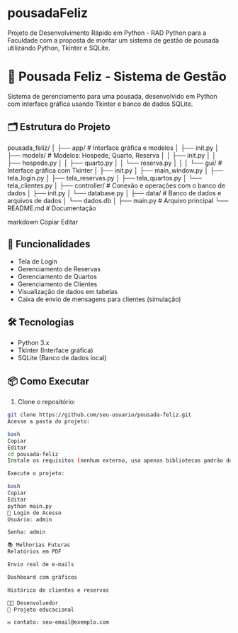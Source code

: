 # pousadaFeliz
Projeto de Desenvolvimento Rápido em Python - RAD Python para a Faculdade com a proposta de montar um sistema de gestão de pousada utilizando Python, Tkinter e SQLite.

# 🏨 Pousada Feliz - Sistema de Gestão

Sistema de gerenciamento para uma pousada, desenvolvido em Python com interface gráfica usando Tkinter e banco de dados SQLite.

## 🗂️ Estrutura do Projeto

pousada_feliz/
│
├── app/ # Interface gráfica e modelos
│ ├── init.py
│ ├── models/ # Modelos: Hospede, Quarto, Reserva
│ │ ├── init.py
│ │ ├── hospede.py
│ │ ├── quarto.py
│ │ └── reserva.py
│ │
│ └── gui/ # Interface gráfica com Tkinter
│ ├── init.py
│ ├── main_window.py
│ ├── tela_login.py
│ ├── tela_reservas.py
│ ├── tela_quartos.py
│ └── tela_clientes.py
│
├── controller/ # Conexão e operações com o banco de dados
│ ├── init.py
│ └── database.py
│
├── data/ # Banco de dados e arquivos de dados
│ └── dados.db
│
├── main.py # Arquivo principal
└── README.md # Documentação

markdown
Copiar
Editar

## 🚀 Funcionalidades

- Tela de Login
- Gerenciamento de Reservas
- Gerenciamento de Quartos
- Gerenciamento de Clientes
- Visualização de dados em tabelas
- Caixa de envio de mensagens para clientes (simulação)

## 🛠️ Tecnologias

- Python 3.x
- Tkinter (Interface gráfica)
- SQLite (Banco de dados local)

## 📦 Como Executar

1. Clone o repositório:
```bash
git clone https://github.com/seu-usuario/pousada-feliz.git
Acesse a pasta do projeto:

bash
Copiar
Editar
cd pousada-feliz
Instale os requisitos (nenhum externo, usa apenas bibliotecas padrão do Python).

Execute o projeto:

bash
Copiar
Editar
python main.py
🔐 Login de Acesso
Usuário: admin

Senha: admin

📚 Melhorias Futuras
Relatórios em PDF

Envio real de e-mails

Dashboard com gráficos

Histórico de clientes e reservas

👨‍💻 Desenvolvedor
💼 Projeto educacional

✉️ contato: seu-email@exemplo.com
